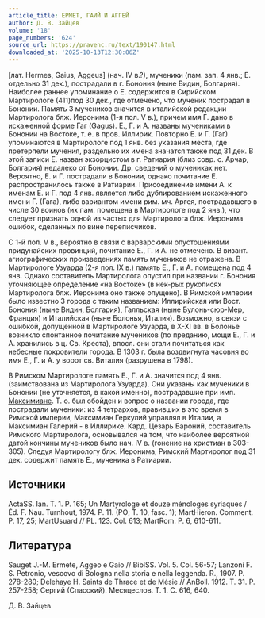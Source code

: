 ```yaml
---
article_title: ЕРМЕТ, ГАИЙ И АГГЕЙ
author: Д. В. Зайцев
volume: '18'
page_numbers: '624'
source_url: https://pravenc.ru/text/190147.html
downloaded_at: '2025-10-13T12:30:06Z'
---
```


[лат. Hermes, Gaius, Aggeus] (нач. IV в.?), мученики (пам. зап. 4 янв.; Е. отдельно 31 дек.), пострадали в г. Бонония (ныне Видин, Болгария). Наиболее раннее упоминание о Е. содержится в Сирийском Мартирологе (411)под 30 дек., где отмечено, что мученик пострадал в Бононии. Память 3 мучеников значится в италийской редакции Мартиролога блж. Иеронима (1-я пол. V в.), причем имя Г. дано в искаженной форме Гаг (Gagus). Е., Г. и А. названы мучениками в Бононии на Востоке, т. е. в пров. Иллирик. Повторно Е. и Г. (Гаг) упоминаются в Мартирологе под 1 янв. без указания места, где претерпели мучения, раздельно их имена значатся также под 31 дек. В этой записи Е. назван экзорцистом в г. Ратиария (близ совр. с. Арчар, Болгария) недалеко от Бононии. Др. сведений о мучениках нет. Вероятно, Е. и Г. пострадали в Бононии, однако почитание Е. распространилось также в Ратиарии. Присоединение имени А. к именам Е. и Г. под 4 янв. является либо дублированием искаженного имени Г. (Гага), либо вариантом имени рим. мч. Аргея, пострадавшего в числе 30 воинов (их пам. помещена в Мартирологе под 2 янв.), что следует признать одной из частых для Мартиролога блж. Иеронима ошибок, сделанных по вине переписчиков.

С 1-й пол. V в., вероятно в связи с варварскими опустошениями придунайских провинций, почитание Е., Г. и А. не отмечено. В визант. агиографических произведениях память мучеников не отражена. В Мартирологе Узуарда (2-я пол. IX в.) память Е., Г. и А. помещена под 4 янв. Однако составитель Мартиролога опустил при названии г. Бонония уточняющее определение «на Востоке» (в нек-рых рукописях Мартиролога блж. Иеронима оно также опущено). В Римской империи было известно 3 города с таким названием: Иллирийская или Вост. Бонония (ныне Видин, Болгария), Галльская (ныне Булонь-сюр-Мер, Франция) и Италийская (ныне Болонья, Италия). Возможно, в связи с ошибкой, допущенной в Мартирологе Узуарда, в X-XI вв. в Болонье возникло спонтанное почитание мучеников (по преданию, мощи Е., Г. и А. хранились в ц. Св. Креста), впосл. они стали почитаться как небесные покровители города. В 1303 г. была воздвигнута часовня во имя Е., Г. и А. у ворот св. Виталия (разрушена в 1798).

В Римском Мартирологе память Е., Г. и А. значится под 4 янв. (заимствована из Мартиролога Узуарда). Они указаны как мученики в Бононии (не уточняется, в какой именно), пострадавшие при имп. [Максимиане](https://pravenc.ru/text/Максимиане.html). Т. о. был обойден и вопрос о названии города, где пострадали мученики: из 4 тетрархов, правивших в это время в Римской империи, Максимиан Геркулий управлял в Италии, а Максимиан Галерий - в Иллирике. Кард. Цезарь Бароний, составитель Римского Мартиролога, основывался на том, что наиболее вероятной датой кончины мучеников было нач. IV в. (гонение на христиан в 303-305). Следуя Мартирологу блж. Иеронима, Римский Мартиролог под 31 дек. содержит память Е., мученика в Ратиарии.

## Источники

ActaSS. Ian. T. 1. P. 165; Un Martyrologe et douze ménologes syriaques / Éd. F. Nau. Turnhout, 1974. P. 11. (PO; T. 10, fasc. 1); MartHieron. Comment. P. 17, 25; MartUsuard // PL. 123. Col. 613; MartRom. P. 6, 610-611.

## Литература

Sauget J.-M. Ermete, Aggeo e Gaio // BiblSS. Vol. 5. Col. 56-57; Lanzoni F. S. Petronio, vescovo di Bologna nella storia e nella leggenda. R., 1907. P. 278-280; Delehaye H. Saints de Thrace et de Mésie // AnBoll. 1912. T. 31. P. 257-258; Сергий (Спасский). Месяцеслов. Т. 1. С. 616, 640.

Д. В. Зайцев
